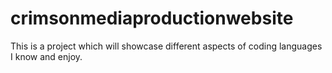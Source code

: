 # crimsonmediaproductionwebsite

This is a project which will showcase different aspects of coding languages I know and enjoy.
